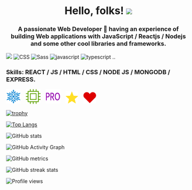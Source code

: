 <h1 align="center">
Hello, folks! <img src="https://raw.githubusercontent.com/MartinHeinz/MartinHeinz/master/wave.gif" width="30px">
</h1>

<h3 align="center">
  A passionate Web Developer 🚀 having an experience of building Web applications with JavaScript / Reactjs / Nodejs  and some other cool libraries and frameworks.
</h3>

![](https://img.shields.io/badge/Code-Javascript-informational?style=flat&logo=javascript&logoColor=white&color=4AB197)
![CSS](https://img.shields.io/badge/Style-CSS-informational?style=flat&logo=css3&logoColor=white&color=4AB197)
![Sass](https://img.shields.io/badge/Style-Tailwind-informational?style=flat&logo=Tailwind-CSS&logoColor=white&color=4AB197)
![javascript](https://img.shields.io/badge/Style-Sass-informational?style=flat&logo=Sass&logoColor=white&color=4AB197)
![typescript](https://img.shields.io/badge/Style-Stylus-informational?style=flat&logo=Stylus&logoColor=white&color=4AB197)
..


### Skills: REACT / JS / HTML / CSS / NODE JS / MONGODB / EXPRESS.

<!--
**manju14m/manju14m** is a ✨ _special_ ✨ repository because its `README.md` (this file) appears on your GitHub profile.

Here are some ideas to get you started:

- 🔭 I’m currently working on ...
- 🌱 I’m currently learning FullStack Web Development
- 👯 I’m looking to collaborate on ...
- 💬 Ask me about ...
- 📫 How to reach me: ...
- 😄 Pronouns: ...
- ⚡ Fun fact: ...
-->


<!-- 
[<img src='https://cdn.jsdelivr.net/npm/simple-icons@3.0.1/icons/github.svg' alt='github' height='40'>](https://github.com/manju14m)   -->

<a href='https://archiveprogram.github.com/'><img src='https://raw.githubusercontent.com/acervenky/animated-github-badges/master/assets/acbadge.gif' width='40' height='40'></a> <a href='https://docs.github.com/en/developers'><img src='https://raw.githubusercontent.com/acervenky/animated-github-badges/master/assets/devbadge.gif' width='40' height='40'></a> <a href='https://github.com/pricing'><img src='https://raw.githubusercontent.com/acervenky/animated-github-badges/master/assets/pro.gif' width='40' height='40'></a> <a href='https://stars.github.com/'><img src='https://raw.githubusercontent.com/acervenky/animated-github-badges/master/assets/starbadge.gif' width='35' height='35'></a> <a href='https://docs.github.com/en/github/supporting-the-open-source-community-with-github-sponsors'><img src='https://raw.githubusercontent.com/acervenky/animated-github-badges/master/assets/sponsorbadge.gif' width='35' height='35'></a> 

[![trophy](https://github-profile-trophy.vercel.app/?username=manju14m)](https://github.com/ryo-ma/github-profile-trophy)

[![Top Langs](https://github-readme-stats.vercel.app/api/top-langs/?username=manju14m)](https://github.com/anuraghazra/github-readme-stats)

![GitHub stats](https://github-readme-stats.vercel.app/api?username=manju14m&show_icons=true)  

![GitHub Activity Graph](https://activity-graph.herokuapp.com/graph?username=manju14m)  

![GitHub metrics](https://metrics.lecoq.io/manju14m)  

![GitHub streak stats](https://github-readme-streak-stats.herokuapp.com/?user=manju14m)  

![Profile views](https://gpvc.arturio.dev/manju14m)  
